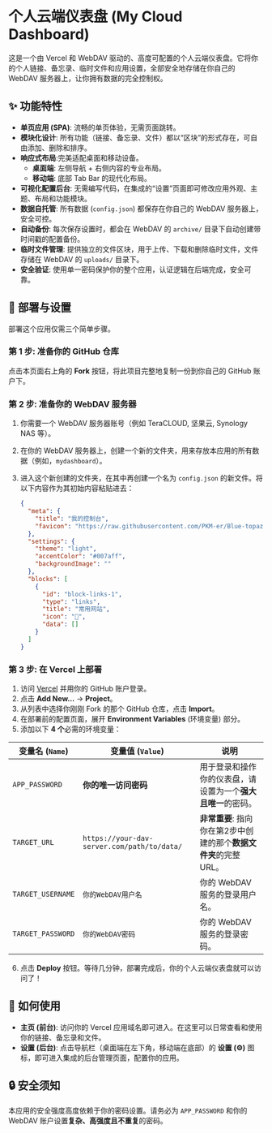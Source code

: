 # 个人云端仪表盘 (My Cloud Dashboard)

这是一个由 Vercel 和 WebDAV 驱动的、高度可配置的个人云端仪表盘。它将你的个人链接、备忘录、临时文件和应用设置，全部安全地存储在你自己的 WebDAV 服务器上，让你拥有数据的完全控制权。

## ✨ 功能特性

*   **单页应用 (SPA)**: 流畅的单页体验，无需页面跳转。
*   **模块化设计**: 所有功能（链接、备忘录、文件）都以“区块”的形式存在，可自由添加、删除和排序。
*   **响应式布局**:完美适配桌面和移动设备。
    *   **桌面端**: 左侧导航 + 右侧内容的专业布局。
    *   **移动端**: 底部 Tab Bar 的现代化布局。
*   **可视化配置后台**: 无需编写代码，在集成的“设置”页面即可修改应用外观、主题、布局和功能模块。
*   **数据自托管**: 所有数据 (`config.json`) 都保存在你自己的 WebDAV 服务器上，安全可控。
*   **自动备份**: 每次保存设置时，都会在 WebDAV 的 `archive/` 目录下自动创建带时间戳的配置备份。
*   **临时文件管理**: 提供独立的文件区块，用于上传、下载和删除临时文件，文件存储在 WebDAV 的 `uploads/` 目录下。
*   **安全验证**: 使用单一密码保护你的整个应用，认证逻辑在后端完成，安全可靠。

## 🚀 部署与设置

部署这个应用仅需三个简单步骤。

### 第 1 步: 准备你的 GitHub 仓库

点击本页面右上角的 **Fork** 按钮，将此项目完整地复制一份到你自己的 GitHub 账户下。

### 第 2 步: 准备你的 WebDAV 服务器

1.  你需要一个 WebDAV 服务器账号（例如 TeraCLOUD, 坚果云, Synology NAS 等）。
2.  在你的 WebDAV 服务器上，创建一个新的文件夹，用来存放本应用的所有数据（例如，`mydashboard`）。
3.  进入这个新创建的文件夹，在其中再创建一个名为 `config.json` 的新文件。将以下内容作为其初始内容粘贴进去：

    ```json
    {
      "meta": {
        "title": "我的控制台",
        "favicon": "https://raw.githubusercontent.com/PKM-er/Blue-topaz-examples/main/icons/MdiBook-open-variant.svg"
      },
      "settings": {
        "theme": "light",
        "accentColor": "#007aff",
        "backgroundImage": ""
      },
      "blocks": [
        {
          "id": "block-links-1",
          "type": "links",
          "title": "常用网站",
          "icon": "🔗",
          "data": []
        }
      ]
    }
    ```

### 第 3 步: 在 Vercel 上部署

1.  访问 [Vercel](https://vercel.com/) 并用你的 GitHub 账户登录。
2.  点击 **Add New...** -> **Project**。
3.  从列表中选择你刚刚 Fork 的那个 GitHub 仓库，点击 **Import**。
4.  在部署前的配置页面，展开 **Environment Variables** (环境变量) 部分。
5.  添加以下 **4 个**必需的环境变量：

| 变量名 (`Name`)     | 变量值 (`Value`)                           | 说明                                                         |
| ------------------- | ------------------------------------------ | ------------------------------------------------------------ |
| `APP_PASSWORD`      | **你的唯一访问密码**                       | 用于登录和操作你的仪表盘，请设置为一个**强大且唯一**的密码。 |
| `TARGET_URL`        | `https://your-dav-server.com/path/to/data/` | **非常重要**: 指向你在第2步中创建的那个**数据文件夹**的完整URL。 |
| `TARGET_USERNAME`   | `你的WebDAV用户名`                         | 你的 WebDAV 服务的登录用户名。                               |
| `TARGET_PASSWORD`   | `你的WebDAV密码`                           | 你的 WebDAV 服务的登录密码。                               |

6.  点击 **Deploy** 按钮。等待几分钟，部署完成后，你的个人云端仪表盘就可以访问了！

## 🔧 如何使用

*   **主页 (前台)**: 访问你的 Vercel 应用域名即可进入。在这里可以日常查看和使用你的链接、备忘录和文件。
*   **设置 (后台)**: 点击导航栏（桌面端在左下角，移动端在底部）的 **设置 (⚙️)** 图标，即可进入集成的后台管理页面，配置你的应用。

## 🔒 安全须知

本应用的安全强度高度依赖于你的密码设置。请务必为 `APP_PASSWORD` 和你的 WebDAV 账户设置**复杂、高强度且不重复**的密码。